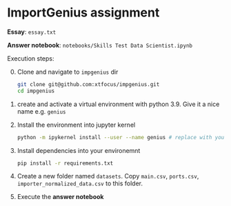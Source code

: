 # ImportGenius assignment

**Essay**: `essay.txt`

**Answer notebook**: `notebooks/Skills Test Data Scientist.ipynb`

Execution steps:

0. Clone and navigate to `impgenius` dir

    ```bash
    git clone git@github.com:xtfocus/impgenius.git
    cd impgenius
    ```

1. create and activate a virtual environment with python 3.9. Give it a nice name e.g. `genius`

2. Install the environment into jupyter kernel

    ```bash
    python -m ipykernel install --user --name genius # replace with your actual env name
    ```

3. Install dependencies into your environemnt
    ```bash
    pip install -r requirements.txt
    ```
4. Create a new folder named `datasets`. Copy `main.csv`, `ports.csv`, `importer_normalized_data.csv` to this folder.

5. Execute the **answer notebook**


